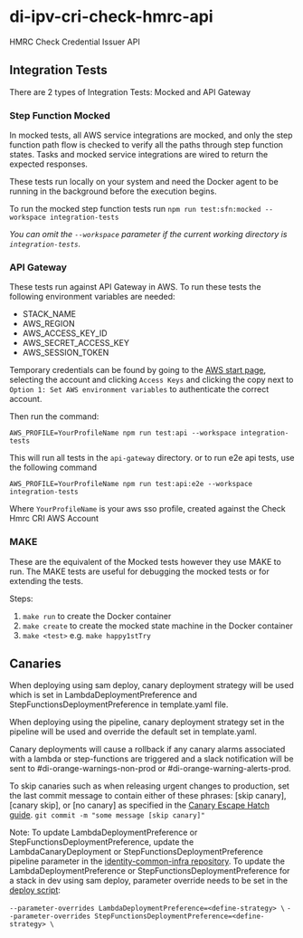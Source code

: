 # di-ipv-cri-check-hmrc-api

HMRC Check Credential Issuer API

## Integration Tests

There are 2 types of Integration Tests: Mocked and API Gateway

### Step Function Mocked

In mocked tests, all AWS service integrations are mocked, and only the step function path flow is checked to verify all
the paths through step function states. Tasks and mocked service integrations are wired to return the expected responses.

These tests run locally on your system and need the Docker agent to be running in the background before the execution begins.

To run the mocked step function tests run
`npm run test:sfn:mocked --workspace integration-tests`

_You can omit the `--workspace` parameter if the current working directory is `integration-tests`._

### API Gateway
These tests run against API Gateway in AWS.
To run these tests the following environment variables are needed:

- STACK_NAME
- AWS_REGION
- AWS_ACCESS_KEY_ID
- AWS_SECRET_ACCESS_KEY
- AWS_SESSION_TOKEN

Temporary credentials can be found by going to the [AWS start page](https://uk-digital-identity.awsapps.com/start#/), selecting the account and clicking
`Access Keys` and clicking the copy next to `Option 1: Set AWS environment variables` to authenticate the correct account.


Then run the command:

`AWS_PROFILE=YourProfileName npm run test:api --workspace integration-tests`

This will run all tests in the `api-gateway` directory.
or to run e2e api tests, use the following command

`AWS_PROFILE=YourProfileName npm run test:api:e2e --workspace integration-tests`

Where `YourProfileName` is your aws sso profile, created against the Check Hmrc CRI AWS Account

### MAKE

These are the equivalent of the Mocked tests however they use MAKE to run.
The MAKE tests are useful for debugging the mocked tests or for extending the tests.

Steps:

1. `make run` to create the Docker container
2. `make create` to create the mocked state machine in the Docker container
3. `make <test>` e.g. `make happy1stTry`

## Canaries
When deploying using sam deploy, canary deployment strategy will be used which is set in LambdaDeploymentPreference and StepFunctionsDeploymentPreference in template.yaml file.

When deploying using the pipeline, canary deployment strategy set in the pipeline will be used and override the default set in template.yaml.

Canary deployments will cause a rollback if any canary alarms associated with a lambda or step-functions are triggered and a slack notification will be sent to #di-orange-warnings-non-prod or #di-orange-warning-alerts-prod.

To skip canaries such as when releasing urgent changes to production, set the last commit message to contain either of these phrases: [skip canary], [canary skip], or [no canary] as specified in the [Canary Escape Hatch guide](https://govukverify.atlassian.net/wiki/spaces/PLAT/pages/3836051600/Rollback+Recovery+Guidance#Escape-Hatch%3A-how-to-skip-canary-deployments-when-needed).
`git commit -m "some message [skip canary]"`

Note: To update LambdaDeploymentPreference or StepFunctionsDeploymentPreference, update the LambdaCanaryDeployment or StepFunctionsDeploymentPreference pipeline parameter in the [identity-common-infra repository](https://github.com/govuk-one-login/identity-common-infra/tree/main/terraform/orange/hmrc-check). To update the LambdaDeploymentPreference or StepFunctionsDeploymentPreference for a stack in dev using sam deploy, parameter override needs to be set in the [deploy script](./deploy.sh):

`--parameter-overrides LambdaDeploymentPreference=<define-strategy> \`
`--parameter-overrides StepFunctionsDeploymentPreference=<define-strategy> \`
